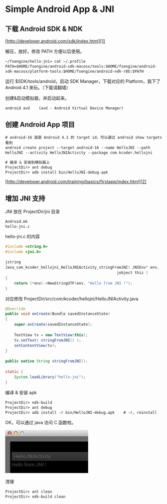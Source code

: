 # Simple Android App & JNI

## 下载 Android SDK & NDK

[http://developer.android.com/sdk/index.html][1]

解压，放好。修改 PATH 方便以后使用。

```
~/fsengine/hello-jni> cat ~/.profile 
PATH=$HOME/fsengine/android-sdk-macosx/tools:$HOME/fsengine/android-sdk-macosx/platform-tools:$HOME/fsengine/android-ndk-r8b:$PATH
```

运行 $SDK/tools/android，启动 SDK Manager，下载对应的 Platform，我下了 Android 4.1 来玩。（下载请翻墙）

创建&启动模拟器，并启动起来。

```
android avd    (avd - Android Virtual Device Manager)
```

## 创建 Android App 项目

```shell
# android-16 就是 Android 4.1 的 target id，可以通过 android show targets 看到
android create project --target android-16 --name HelloJNI --path HelloJNI --activity HelloJNIActivity --package com.kcoder.hellojni
```

```shell
# 编译 & 安装到模拟器上
ProjectDir> ant debug
ProjectDir> adb install bin/HelloJNI-debug.apk
```

[http://developer.android.com/training/basics/firstapp/index.html][2]

## 增加 JNI 支持

JNI 放在 ProjectDir/jni 目录

```
Android.mk
hello-jni.c
```

hello-jni.c 的内容

```C
#include <string.h>
#include <jni.h>

jstring
Java_com_kcoder_hellojni_HelloJNIActivity_stringFromJNI( JNIEnv* env,
                                                  jobject thiz )
{
    return (*env)->NewStringUTF(env, "Hello from JNI !");
}
```

对应修改 ProjectDir/src/com/kcoder/hellojni/HelloJNIActivity.java

```Java
@Override
public void onCreate(Bundle savedInstanceState)
{
    super.onCreate(savedInstanceState);

    TextView tv = new TextView(this);
    tv.setText( stringFromJNI() );
    setContentView(tv);
}

public native String stringFromJNI();

static {
    System.loadLibrary("hello-jni");
}
```

编译 & 安装 apk

```
ProjectDir> ndk-build
ProjectDir> ant debug
ProjectDir> adb install -r bin/HelloJNI-debug.apk    # -r, reinstall
```

OK，可以通过 java 访问 C 函数啦。

![](images/2012_09_07_android_jni/hello_jni.png)

清理

```
ProjectDir> ant clean
ProjectDir> ndk-build clean
```


[1]:http://developer.android.com/sdk/index.html
[2]:http://developer.android.com/training/basics/firstapp/index.html
